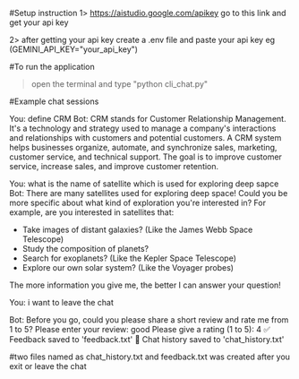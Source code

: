 #Setup instruction 
1> https://aistudio.google.com/apikey go to this link and get your api key

2> after getting your api key create a .env file and paste your api key
eg (GEMINI_API_KEY="your_api_key")

#To run the application

>open the terminal and type "python cli_chat.py"

#Example chat sessions


You: define CRM
Bot: CRM stands for Customer Relationship Management. It's a technology and strategy used to manage a company's interactions and relationships with customers and potential customers. A CRM system helps businesses organize, automate, and synchronize sales, marketing, customer service, and technical support. The goal is to improve customer service, increase sales, and improve customer retention.

You: what is the name of satellite which is used for exploring deep sapce
Bot: There are many satellites used for exploring deep space! Could you be more specific about what kind of exploration you're interested in? For example, are you interested in satellites that:

*   Take images of distant galaxies? (Like the James Webb Space Telescope)
*   Study the composition of planets?
*   Search for exoplanets? (Like the Kepler Space Telescope)
*   Explore our own solar system? (Like the Voyager probes)

The more information you give me, the better I can answer your question!

You: i want to leave the chat

Bot: Before you go, could you please share a short review and rate me from 1 to 5?
Please enter your review: good
Please give a rating (1 to 5): 4
✅ Feedback saved to 'feedback.txt'
💾 Chat history saved to 'chat_history.txt'


#two files named as chat_history.txt and feedback.txt was created after you exit or leave the chat
